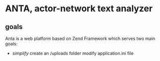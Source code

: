 ANTA, actor-network text analyzer
=================================


## goals
Anta is a web platform based on Zend Framework which serves two main goals:

* *simplify*
create an /uploads folder
modify application.ini file
